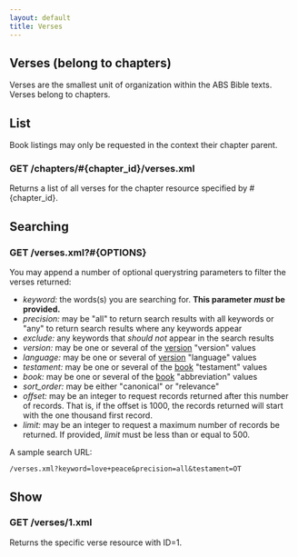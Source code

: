 ```yaml
---
layout: default
title: Verses
---
```


## Verses (belong to chapters)

Verses are the smallest unit of organization within the ABS Bible texts.  Verses belong to chapters.
    
## List

Book listings may only be requested in the context their chapter parent.

### GET /chapters/#{chapter_id}/verses.xml

Returns a list of all verses for the chapter resource specified by #{chapter_id}.

## Searching

### GET /verses.xml?#{OPTIONS}

You may append a number of optional querystring parameters to filter the verses returned:

* *keyword:* the words(s) you are searching for.  **This parameter _must_ be provided.**
* *precision:* may be "all" to return search results with all keywords or "any" to return search results where any keywords appear
* *exclude:* any keywords that *should not* appear in the search results
* *version:* may be one or several of the [version][version] "version" values
* *language:* may be one or several of [version][version] "language" values
* *testament:* may be one or several of the [book][book] "testament" values
* *book:* may be one or several of the [book][book] "abbreviation" values
* *sort_order:* may be either "canonical" or "relevance"
* *offset:* may be an integer to request records returned after this number of records.  That is, if the offset is 1000, the records returned will start with the one thousand first record.
* *limit:* may be an integer to request a maximum number of records be returned.  If provided, *limit* must be less than or equal to 500.

A sample search URL:

    /verses.xml?keyword=love+peace&precision=all&testament=OT

## Show

### GET /verses/1.xml

Returns the specific verse resource with ID=1.

[version]: versions.html "Versions"
[book]: books.html "Books"
